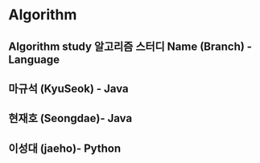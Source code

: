 # Algorithm
Algorithm study
알고리즘 스터디
Name    (Branch) - Language
---------------------------
마규석 (KyuSeok) - Java
------------------
현재호 (Seongdae)- Java
------------------
이성대 (jaeho)- Python
------------------

